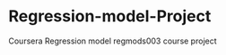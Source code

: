 Regression-model-Project
========================

Coursera Regression model regmods003 course project
